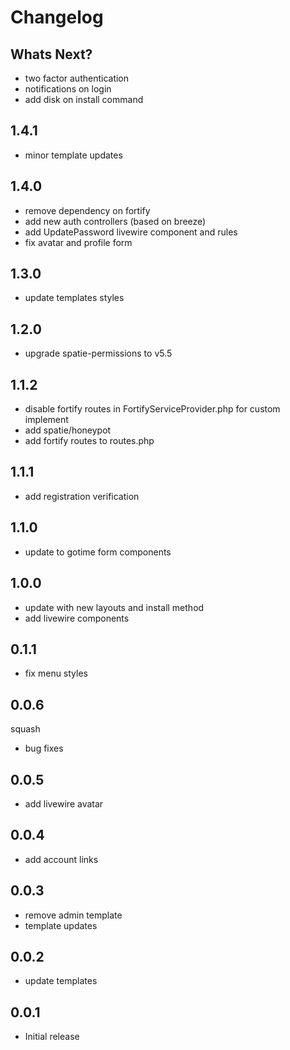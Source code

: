 # Changelog

## Whats Next?
- two factor authentication
- notifications on login
- add disk on install command


## 1.4.1

- minor template updates

## 1.4.0

- remove dependency on fortify
- add new auth controllers (based on breeze)
- add UpdatePassword livewire component and rules
- fix avatar and profile form

## 1.3.0

- update templates styles

## 1.2.0
- upgrade spatie-permissions to v5.5

## 1.1.2

- disable fortify routes in FortifyServiceProvider.php for custom implement
- add spatie/honeypot
- add fortify routes to routes.php

## 1.1.1

- add registration verification

## 1.1.0

- update to gotime form components

## 1.0.0

- update with new layouts and install method
- add livewire components

## 0.1.1

- fix menu styles

## 0.0.6
squash
- bug fixes

## 0.0.5

- add livewire avatar

## 0.0.4

- add account links

## 0.0.3

- remove admin template
- template updates

## 0.0.2

- update templates

## 0.0.1

-   Initial release
